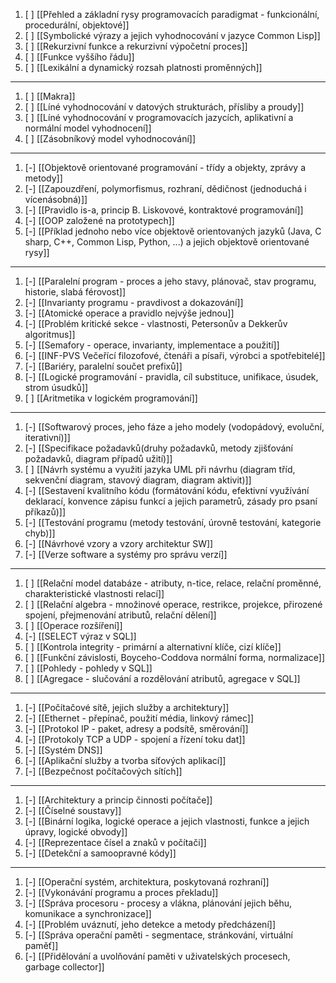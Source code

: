 1. [ ] [[Přehled a základní rysy programovacích paradigmat - funkcionální, procedurální, objektové]]
2. [ ] [[Symbolické výrazy a jejich vyhodnocování v jazyce Common Lisp]]
3. [ ] [[Rekurzivní funkce a rekurzivní výpočetní proces]]
4. [ ] [[Funkce vyššího řádu]]
5. [ ] [[Lexikální a dynamický rozsah platnosti proměnných]]
---
1. [ ] [[Makra]]
2. [ ] [[Líné vyhodnocování v datových strukturách, přísliby a proudy]]
3. [ ] [[Líné vyhodnocování v programovacích jazycích, aplikativní a normální model vyhodnocení]]
4. [ ] [[Zásobníkový model vyhodnocování]]
---
1. [-] [[Objektově orientované programování - třídy a objekty, zprávy a metody]]
2. [-] [[Zapouzdření, polymorfismus, rozhraní, dědičnost (jednoduchá i vícenásobná)]]
3. [-] [[Pravidlo is-a, princip B. Liskovové, kontraktové programování]]
4. [-] [[OOP založené na prototypech]]
5. [-] [[Příklad jednoho nebo více objektově orientovaných jazyků (Java, C sharp, C++, Common Lisp, Python, ...) a jejich objektově orientované rysy]]
---
1. [-] [[Paralelní program - proces a jeho stavy, plánovač, stav programu, historie, slabá férovost]]
2. [-] [[Invarianty programu - pravdivost a dokazování]]
3. [-] [[Atomické operace a pravidlo nejvýše jednou]]
4. [-] [[Problém kritické sekce - vlastnosti, Petersonův a Dekkerův algoritmus]]
5. [-] [[Semafory - operace, invarianty, implementace a použití]]
6. [-] [[INF-PVS Večeřící filozofové, čtenáři a písaři, výrobci a spotřebitelé]]
7. [-] [[Bariéry, paralelní součet prefixů]]
8. [-] [[Logické programování -  pravidla, cíl substituce, unifikace, úsudek, strom úsudků]]
9. [ ] [[Aritmetika v logickém programování]]
---
1. [-] [[Softwarový proces, jeho fáze a jeho modely (vodopádový, evoluční, iterativní)]]
2. [-] [[Specifikace požadavků(druhy požadavků, metody zjišťování požadavků, diagram případů užití)]]
3. [ ] [[Návrh systému a využití jazyka UML při návrhu (diagram tříd, sekvenční diagram, stavový diagram, diagram aktivit)]]
4. [-] [[Sestavení kvalitního kódu (formátování kódu, efektivní využívání deklarací, konvence zápisu funkcí a jejich parametrů, zásady pro psaní příkazů)]]
5. [-] [[Testování programu (metody testování, úrovně testování, kategorie chyb)]]
6. [-] [[Návrhové vzory a vzory architektur SW]]
7. [-] [[Verze software a systémy pro správu verzí]]
---
1. [ ] [[Relační model databáze - atributy, n-tice, relace, relační proměnné, charakteristické vlastnosti relací]]
2. [ ] [[Relační algebra - množinové operace, restrikce, projekce, přirozené spojení, přejmenování atributů, relační dělení]]
3. [ ] [[Operace rozšíření]]
4. [-] [[SELECT výraz v SQL]]
5. [ ] [[Kontrola integrity - primární a alternativní klíče, cizí klíče]]
6. [ ] [[Funkční závislosti, Boyceho-Coddova normální forma, normalizace]]
7. [ ] [[Pohledy - pohledy v SQL]]
8. [ ] [[Agregace - slučování a rozdělování atributů, agregace v SQL]]
---
1. [-] [[Počítačové sítě, jejich služby a architektury]]
2. [-] [[Ethernet - přepínač, použití média, linkový rámec]]
3. [-] [[Protokol IP - paket, adresy a podsítě, směrování]]
4. [-] [[Protokoly TCP a UDP - spojení a řízení toku dat]]
5. [-] [[Systém DNS]]
6. [-] [[Aplikační služby a tvorba síťových aplikací]]
7. [-] [[Bezpečnost počítačových sítích]]
---
1. [-] [[Architektury a princip činnosti počítače]]
2. [-] [[Číselné soustavy]]
3. [-] [[Binární logika, logické operace a jejich vlastnosti, funkce a jejich úpravy, logické obvody]]
4. [-] [[Reprezentace čísel a znaků v počítači]]
5. [-] [[Detekční a samoopravné kódy]]
---
1. [-] [[Operační systém, architektura, poskytovaná rozhraní]]
2. [-] [[Vykonávání programu a proces překladu]]
3. [-] [[Správa procesoru - procesy a vlákna, plánování jejich běhu, komunikace a synchronizace]]
4. [-] [[Problém uváznutí, jeho detekce a metody předcházení]]
5. [-] [[Správa operační paměti - segmentace, stránkování, virtuální paměť]]
6. [-] [[Přidělování a uvolňování paměti v uživatelských procesech, garbage collector]]

